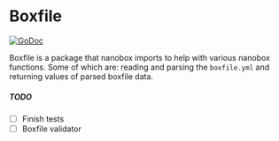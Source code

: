 # Boxfile
[![GoDoc](https://godoc.org/github.com/nanobox-io/nanobox-boxfile?status.svg)](https://godoc.org/github.com/nanobox-io/nanobox-boxfile)


Boxfile is a package that nanobox imports to help with various nanobox functions. Some of which are: reading and parsing the `boxfile.yml` and returning values of parsed boxfile data.


##### TODO
- [ ] Finish tests
- [ ] Boxfile validator